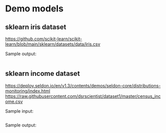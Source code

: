 # Demo models

## sklearn iris dataset

https://github.com/scikit-learn/scikit-learn/blob/main/sklearn/datasets/data/iris.csv

Sample output:

```
```

## sklearn income dataset

https://deploy.seldon.io/en/v1.3/contents/demos/seldon-core/distributions-monitoring/index.html
https://raw.githubusercontent.com/dsrscientist/dataset1/master/census_income.csv

Sample input:

```
```

Sample output:

```
```